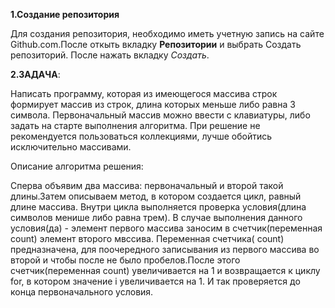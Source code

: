 **1.Создание репозитория**

Для создания репозитория, необходимо иметь учетную запись на сайте Github.com.После откыть вкладку **Репозитории** и выбрать Создать репозиторий. После нажать вкладку *Создать*.

**2.ЗАДАЧА**:

Написать программу, которая из имеющегося массива строк формирует массив из строк, длина которых меньше либо равна 3 символа. Первоначальный массив можно ввести с клавиатуры, либо задать на старте выполнения алгоритма. При решение не рекомендуется пользоваться коллекциями, лучше обойтись исключительно массивами.

Описание алгоритма решения:

Сперва объявим два массива: первоначальный и второй такой длины.Затем описываем метод, в котором создается цикл, равный длине массива. Внутри цикла выполняется проверка условия(длина символов менише либо равна трем). В случае выполнения данного условия(да) - элемент первого массива заносим в счетчик(переменная count) элемент второго мвссива. Переменная счетчика( count) предназначена, для поочередного записывания из первого массива во второй и чтобы после не было пробелов.После этого счетчик(переменная count) увеличивается на 1 и возвращается к циклу for, в котором значение i увеличивается на 1. И так проверяется до конца первоначального условия.